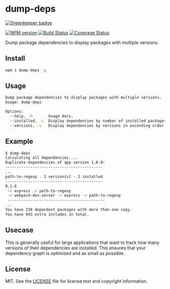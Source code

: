 # dump-deps

[![Greenkeeper badge](https://badges.greenkeeper.io/redonkulus/dump-deps.svg)](https://greenkeeper.io/)

[![NPM version](https://badge.fury.io/js/dump-deps.svg)](http://badge.fury.io/js/dump-deps)
[![Build Status](https://travis-ci.org/redonkulus/dump-deps.svg?branch=master)](https://travis-ci.org/redonkulus/dump-deps)
[![Coverage Status](https://coveralls.io/repos/github/redonkulus/dump-deps/badge.svg?branch=master)](https://coveralls.io/github/redonkulus/dump-deps?branch=master)

Dump package dependencies to display packages with multiple versions.

## Install

```bash
npm i dump-deps -g
```

## Usage

```bash
Dump package dependencies to display packages with multiple versions.
Usage: dump-deps

Options:
  --help, -h       Usage docs.
  --installed, -i  Display dependencies by number of installed packages in ascending order.
  --versions, -v   Display dependencies by versions in ascending order.
```

## Example

```bash
$ dump-deps
Calculating all dependencies....
Duplicate dependencies of app version 1.0.0:
-------------------------------------------
...
path-to-regexp - 1 version(s) - 2 installed
-------------------------------------------
0.1.6
 -> express -> path-to-regexp
 -> webpack-dev-server -> express -> path-to-regexp
 -------------------------------------------
...
You have 238 dependent packages with more than one copy.
You have 693 extra includes in total.
```

## Usecase

This is generally useful for large applications that want to track how many versions of their dependencies are installed. This ensures that your dependency graph is optimized and as small as possible.

## License

MIT. See the [LICENSE](https://github.com/redonkulus/dump-deps/blob/master/LICENSE.md) file for license text and copyright information.

